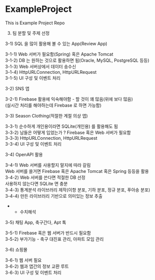# ExampleProject
This is Example Project Repo

3) 팀 분할 및 주제 선정  
  
3-1) SQL 을 많이 활용해 볼 수 있는 App(Review App)  
  
3-1-1) Web 서버가 필요함(Spring) 혹은 Apache Tomcat  
3-1-2) DB 는 원하는 것으로 활용하면 됨(Oracle, MySQL, PostgreSQL 등등)  
3-1-3) Web 서버상에서 데이터 송수신  
3-1-4) HttpURLConnection, HttpURLRequest  
3-1-5) UI 구성 및 이벤트 처리  
  
3-2) SNS 앱  
  
3-2-1) Firebase 활용에 익숙해야함 - 할 것이 꽤 많음(위에 보다 많음)  
         (실시간 처리를 해야하는데 Firebase 로 하면 가능함)  
  
3-3) Season Clothing(적절한 계절 의상 앱)  
  
3-3-1) 순수하게 개인용이라면 SQLite(개인용) 를 활용해도 됨  
3-3-2) 남들은 어떻게 입었는가 ? Firebase 혹은 Web 서버가 필요함  
3-3-3) HttpURLConnection, HttpURLRequest  
3-3-4) UI 구성 및 이벤트 처리  
  
3-4) OpenAPI 활용  
  
3-4-1) Web 서버를 사용할지 말지에 따라 갈림  
          Web 서버를 쓸거면 Firebase 혹은 Apache Tomcat 혹은 Spring 등등을 활용  
3-4-2) Web 서버를 쓴다면 적절한 DB 선정  
          사용하지 않는다면 SQLite 면 충분  
3-4-3) 통계분석 라이브러리 제작(이항 분포, 기하 분포, 정규 분포, 푸아송 분포)  
3-4-4) 만든 라이브러리 기반으로 의미있는 정보 추출  
  
* - 수치해석  
  
3-5) 채팅 App, 축구간다, Apt 톡  
  
3-5-1) Firebase 혹은 웹 서버가 반드시 필요함  
3-5-2) 부가기능 - 축구 대진표 관리, 아파트 모임 관리  
  
3-6) 쇼핑몰  
  
3-6-1) 웹 서버 필요  
3-6-2) 웹과 앱간의 정보 교환 루트  
3-6-3) UI 구성 및 이벤트 처리  
